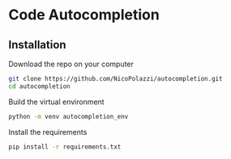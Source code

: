 # Code Autocompletion

## Installation

Download the repo on your computer

```bash
git clone https://github.com/NicoPolazzi/autocompletion.git
cd autocompletion
```

Build the virtual environment

```bash
python -m venv autocompletion_env
```

Install the requirements

```bash
pip install -r requirements.txt
```